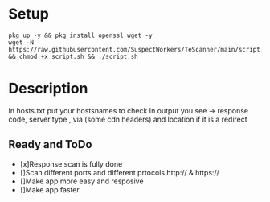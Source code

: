 # Setup
```
pkg up -y && pkg install openssl wget -y
wget -N https://raw.githubusercontent.com/SuspectWorkers/TeScanner/main/script.sh && chmod +x script.sh && ./script.sh
```
# Description
In hosts.txt put your hostsnames to check
In output you see -> response code, server type , via (some cdn headers) and location if it is a redirect

## Ready and ToDo
- [x]Response scan is fully done
- []Scan different ports and different prtocols http:// & https://
- []Make app more easy and resposive
- []Make app faster
